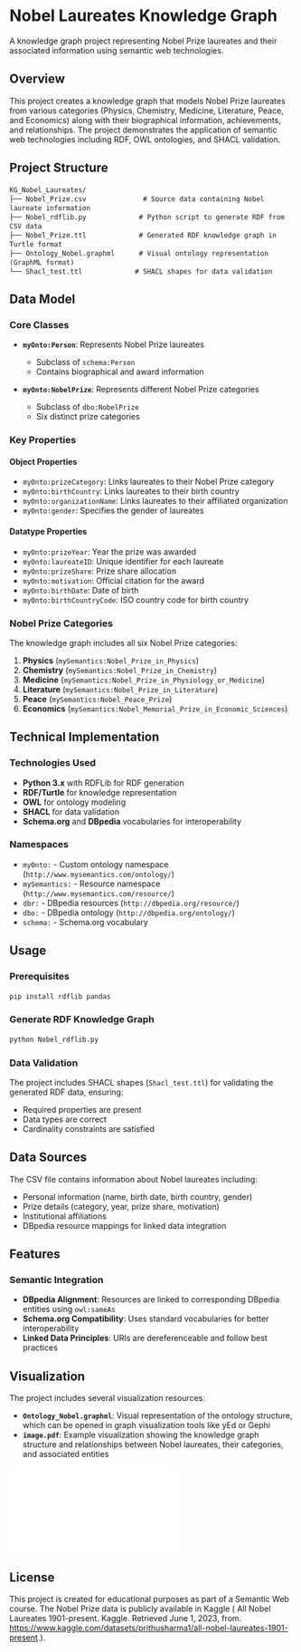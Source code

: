 # Nobel Laureates Knowledge Graph

A knowledge graph project representing Nobel Prize laureates and their associated information using semantic web technologies.

## Overview

This project creates a knowledge graph that models Nobel Prize laureates from various categories (Physics, Chemistry, Medicine, Literature, Peace, and Economics) along with their biographical information, achievements, and relationships. The project demonstrates the application of semantic web technologies including RDF, OWL ontologies, and SHACL validation.

## Project Structure

```
KG_Nobel_Laureates/
├── Nobel_Prize.csv              # Source data containing Nobel laureate information
├── Nobel_rdflib.py             # Python script to generate RDF from CSV data
├── Nobel_Prize.ttl             # Generated RDF knowledge graph in Turtle format
├── Ontology_Nobel.graphml      # Visual ontology representation (GraphML format)
└── Shacl_test.ttl             # SHACL shapes for data validation
```

## Data Model

### Core Classes

- **`myOnto:Person`**: Represents Nobel Prize laureates
  - Subclass of `schema:Person`
  - Contains biographical and award information

- **`myOnto:NobelPrize`**: Represents different Nobel Prize categories
  - Subclass of `dbo:NobelPrize`
  - Six distinct prize categories

### Key Properties

#### Object Properties
- `myOnto:prizeCategory`: Links laureates to their Nobel Prize category
- `myOnto:birthCountry`: Links laureates to their birth country
- `myOnto:organizationName`: Links laureates to their affiliated organization
- `myOnto:gender`: Specifies the gender of laureates

#### Datatype Properties
- `myOnto:prizeYear`: Year the prize was awarded
- `myOnto:laureateID`: Unique identifier for each laureate
- `myOnto:prizeShare`: Prize share allocation
- `myOnto:motivation`: Official citation for the award
- `myOnto:birthDate`: Date of birth
- `myOnto:birthCountryCode`: ISO country code for birth country

### Nobel Prize Categories

The knowledge graph includes all six Nobel Prize categories:
1. **Physics** (`mySemantics:Nobel_Prize_in_Physics`)
2. **Chemistry** (`mySemantics:Nobel_Prize_in_Chemistry`)
3. **Medicine** (`mySemantics:Nobel_Prize_in_Physiology_or_Medicine`)
4. **Literature** (`mySemantics:Nobel_Prize_in_Literature`)
5. **Peace** (`mySemantics:Nobel_Peace_Prize`)
6. **Economics** (`mySemantics:Nobel_Memorial_Prize_in_Economic_Sciences`)

## Technical Implementation

### Technologies Used
- **Python 3.x** with RDFLib for RDF generation
- **RDF/Turtle** for knowledge representation
- **OWL** for ontology modeling
- **SHACL** for data validation
- **Schema.org** and **DBpedia** vocabularies for interoperability

### Namespaces
- `myOnto:` - Custom ontology namespace (`http://www.mysemantics.com/ontology/`)
- `mySemantics:` - Resource namespace (`http://www.mysemantics.com/resource/`)
- `dbr:` - DBpedia resources (`http://dbpedia.org/resource/`)
- `dbo:` - DBpedia ontology (`http://dbpedia.org/ontology/`)
- `schema:` - Schema.org vocabulary

## Usage

### Prerequisites
```bash
pip install rdflib pandas
```

### Generate RDF Knowledge Graph
```bash
python Nobel_rdflib.py
```


### Data Validation
The project includes SHACL shapes (`Shacl_test.ttl`) for validating the generated RDF data, ensuring:
- Required properties are present
- Data types are correct
- Cardinality constraints are satisfied

## Data Sources

The CSV file contains information about Nobel laureates including:
- Personal information (name, birth date, birth country, gender)
- Prize details (category, year, prize share, motivation)
- Institutional affiliations
- DBpedia resource mappings for linked data integration

## Features

### Semantic Integration
- **DBpedia Alignment**: Resources are linked to corresponding DBpedia entities using `owl:sameAs`
- **Schema.org Compatibility**: Uses standard vocabularies for better interoperability
- **Linked Data Principles**: URIs are dereferenceable and follow best practices


## Visualization

The project includes several visualization resources:

- **`Ontology_Nobel.graphml`**: Visual representation of the ontology structure, which can be opened in graph visualization tools like yEd or Gephi
- **`image.pdf`**: Example visualization showing the knowledge graph structure and relationships between Nobel laureates, their categories, and associated entities

![Knowledge Graph Visualization](image.pdf)

## License

This project is created for educational purposes as part of a Semantic Web course. The Nobel Prize data is publicly available in Kaggle (
All Nobel Laureates 1901-present. Kaggle. Retrieved June 1, 2023, from. https://www.kaggle.com/datasets/prithusharma1/all-nobel-laureates-1901-present.).
